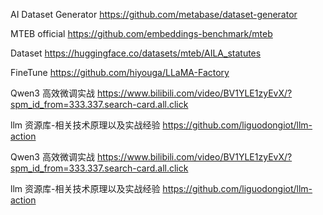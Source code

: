 AI Dataset Generator
https://github.com/metabase/dataset-generator

MTEB official
https://github.com/embeddings-benchmark/mteb

Dataset
https://huggingface.co/datasets/mteb/AILA_statutes

FineTune
https://github.com/hiyouga/LLaMA-Factory

Qwen3 高效微调实战
https://www.bilibili.com/video/BV1YLE1zyEvX/?spm_id_from=333.337.search-card.all.click

llm 资源库-相关技术原理以及实战经验
https://github.com/liguodongiot/llm-action

Qwen3 高效微调实战
https://www.bilibili.com/video/BV1YLE1zyEvX/?spm_id_from=333.337.search-card.all.click

llm 资源库-相关技术原理以及实战经验
https://github.com/liguodongiot/llm-action
